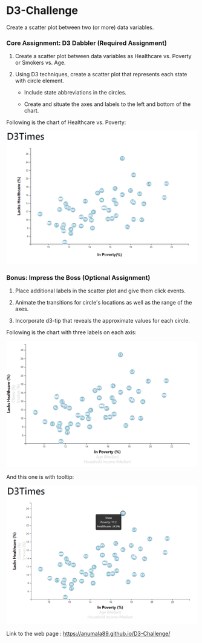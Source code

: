 # D3-Challenge

Create a scatter plot between two (or more) data variables.


### Core Assignment: D3 Dabbler (Required Assignment)

1. Create a scatter plot between data variables as Healthcare vs. Poverty or Smokers vs. Age.

2. Using D3 techniques, create a scatter plot that represents each state with circle element.

    * Include state abbreviations in the circles.

    * Create and situate the axes and labels to the left and   bottom of the chart.


Following is the chart of Healthcare vs. Poverty:      

![alt text](https://github.com/Anumala89/D3-Challenge/blob/main/images/chart_with_two_axes_labels.png?raw=true)


### Bonus: Impress the Boss (Optional Assignment)

1. Place additional labels in the scatter plot and give them click events.

2. Animate the transitions for circle's locations as well as the range of the axes.

3. Incorporate d3-tip that reveals the approximate values for each circle.


Following is the chart with three labels on each axis:

![alt text](https://github.com/Anumala89/D3-Challenge/blob/main/images/chart_with_multiple_axes_labels.png?raw=true)


And this one is with tooltip:

![alt text](https://github.com/Anumala89/D3-Challenge/blob/main/images/chart_with_tooltip.png?raw=true)


Link to the web page :
https://anumala89.github.io/D3-Challenge/
